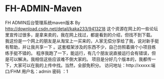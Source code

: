 # FH-ADMIN-Maven
FH ADMIN后台管理系统maven版本
By http://download.csdn.net/detail/kaka233/9413218
这个资源在网上的一些论坛里宣传过很多，是拿来卖的，我在网上找过，都是看到的介绍，但找不到下载。
我这份是一个网上的朋友是从淘宝上一买来的，人家无偿分享给了我，说对新手挺有帮助，并让我共享一下
。这套框架涉及的东西不少，自己仿照着搞个小项目练练手挺不错的。
程序我跑了一下，能运行，有几个朋友说直接运行会有错误，但是可以解决。我相信这些应该难不倒大家的。
项目是分好几个版本的，我都传一下，大家可以在我的上传中找。当然，全部免积分。
访问地址：http://xxxxx:端口/FHM   用户名：admin  密码 ：1
